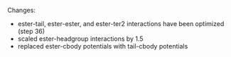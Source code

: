 Changes:
- ester-tail, ester-ester, and ester-ter2 interactions have been optimized (step 36)
- scaled ester-headgroup interactions by 1.5
- replaced ester-cbody potentials with tail-cbody potentials
